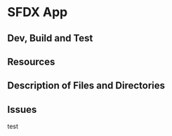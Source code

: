 # SFDX  App

## Dev, Build and Test


## Resources


## Description of Files and Directories


## Issues
test

